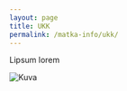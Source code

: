 ```yaml
---
layout: page
title: UKK
permalink: /matka-info/ukk/
---
```


Lipsum lorem

![Kuva](http://pea.nu:4000/assets/images/pienitalo.jpg)
